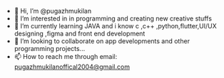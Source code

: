 - 👋 Hi, I’m @pugazhmukilan
- 👀 I’m interested in in programming and creating new creative stuffs
- 🌱 I’m currently learning JAVA and i know c ,c++ ,python,flutter,UI/UX designing ,figma and  front end development
- 💞️ I’m looking to collaborate on app developments  and other programming projects...
- 📫 How to reach me through email: pugazhmukilanoffical2004@gmail.com

<!---
Hi, I'm Pugazh Mukilan, a coding and programming enthusiast who started his journey in 2020. I am passionate about developing things and exploring various areas of interest, with a special focus on automation using AI/ML and security using AI systems. I am also interested in developing personal and useful software applications, and I have a keen interest in learning new logics and implementing them in my projects.

Skills:

Coding and programming in multiple languages (such as Python, Java, C++, and dart)
Developing software applications for personal and practical use
Logical thinking and problem-solving skills


Areas of Interest:

1)Automation using AI/ML: I enjoy exploring and implementing various automation techniques using AI/ML algorithms to optimize and streamline processes in different domains.

2)Security using AI systems: I am fascinated by the potential of AI in enhancing security measures, such as intrusion detection, threat analysis, and anomaly detection, and I am keen on developing solutions in this area.

3)Personal and useful software development: I love creating software applications that are practical and useful in day-to-day life, ranging from productivity tools to entertainment applications.

4)Learning and implementing new logics: I have a strong curiosity for learning new concepts and logics, and I enjoy implementing them in my projects to enhance their functionality and efficiency.


I am constantly learning and exploring new technologies and techniques to enhance my coding and programming skills. Connect with me on GitHub to collaborate on exciting projects and contribute to the development of innovative solutions!
--->
